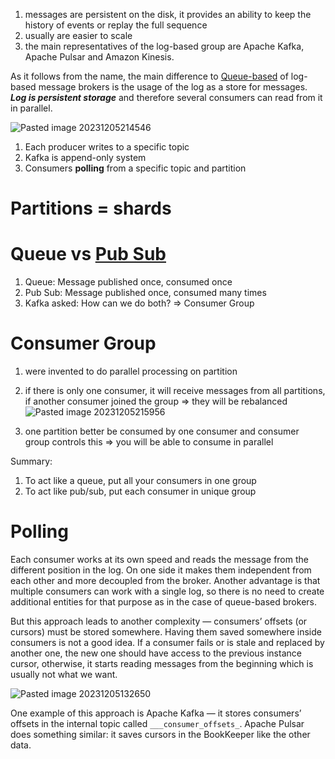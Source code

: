 1. messages are persistent on the disk, it provides an ability to keep the history of events or replay the full sequence
2. usually are easier to scale
3. the main representatives of the log-based group are Apache Kafka, Apache Pulsar and Amazon Kinesis.

As it follows from the name, the main difference to [Queue-based](1.%20Queue-based.md) of log-based message brokers is the usage of the log as a store for messages. ***Log is persistent storage*** and therefore several consumers can read from it in parallel.

![Pasted image 20231205214546](../../../../../_Attachments/Pasted%20image%2020231205214546.png)

1. Each producer writes to a specific topic
2. Kafka is append-only system
3. Consumers **polling** from a specific topic and partition 
# Partitions = shards

# Queue vs [Pub Sub](Pub%20Sub)

1. Queue: Message published once, consumed once
2. Pub Sub: Message published once, consumed many times
3. Kafka asked: How can we do both? => Consumer Group
# Consumer Group

1. were invented to do parallel processing on partition
2. if there is only one consumer, it will receive messages from all partitions, if another consumer joined the group => they will be rebalanced
![Pasted image 20231205215956](../../../../../_Attachments/Pasted%20image%2020231205215956.png)

3. one partition better be consumed by one consumer and consumer group controls this => you will be able to consume in parallel

Summary:
1. To act like a queue, put all your consumers in one group
2. To act like pub/sub, put each consumer in unique group

# Polling

Each consumer works at its own speed and reads the message from the different position in the log. On one side it makes them independent from each other and more decoupled from the broker. Another advantage is that multiple consumers can work with a single log, so there is no need to create additional entities for that purpose as in the case of queue-based brokers.

But this approach leads to another complexity — consumers’ offsets (or cursors) must be stored somewhere. Having them saved somewhere inside consumers is not a good idea. If a consumer fails or is stale and replaced by another one, the new one should have access to the previous instance cursor, otherwise, it starts reading messages from the beginning which is usually not what we want.

![Pasted image 20231205132650](../../../../../_Attachments/Pasted%20image%2020231205132650.png)

One example of this approach is Apache Kafka — it stores consumers’ offsets in the internal topic called `___consumer_offsets_`. Apache Pulsar does something similar: it saves cursors in the BookKeeper like the other data.


